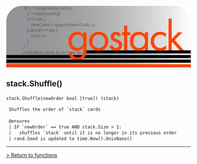 ![Banner](../../images/gostack_SmallerTransparent.png)

 <h2>stack.Shuffle()</h2>

 `stack.Shuffle(newOrder bool [true]) (stack)`

```
 Shuffles the order of `stack` cards

 @ensures
 | IF `newOrder` == true AND stack.Size > 1:
 |   shuffles `stack` until it is no longer in its previous order
 | rand.Seed is updated to time.Now().UnixNano()
```

---

 [> Return to functions](../functionsAPI.md)